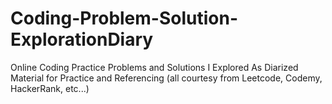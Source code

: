 # Coding-Problem-Solution-ExplorationDiary
Online Coding Practice Problems and Solutions I Explored As Diarized Material for Practice and Referencing (all courtesy from Leetcode, Codemy, HackerRank, etc...)
